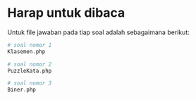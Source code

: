 # Harap untuk dibaca

Untuk file jawaban pada tiap soal adalah sebagaimana berikut:

```php
# soal nomor 1
Klasemen.php

# soal nomor 2
PuzzleKata.php

# soal nomor 3
Biner.php
```
